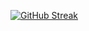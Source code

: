 [![GitHub Streak](https://streak-stats.demolab.com?user=CemAdiguzel&theme=tokyonight&date_format=j%20M%5B%20Y%5D)](https://git.io/streak-stats)
